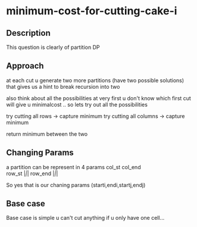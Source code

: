 # minimum-cost-for-cutting-cake-i

## Description
This question is clearly of partition DP

## Approach
at each cut u generate two more partitions (have two possible solutions)
that gives us a hint to break recursion into two

also think about all the possibilities
at very first u don't know which first cut will give u minimalcost ..
so lets try out all the possibilities

try cutting all rows -> capture minimum
try cutting all columns -> capture minimum

return minimum between the two


## Changing Params

a partition can be represent in 4 params
        col_st col_end    
row_st      |_|_|
row_end     |_|_|

So yes that is our chaning params (starti,endi,startj,endj)

## Base case
Base case is simple u can't cut anything if u only have one cell... 